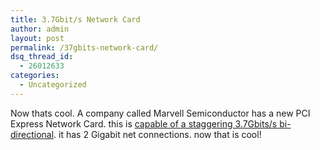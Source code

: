 ```yaml
---
title: 3.7Gbit/s Network Card
author: admin
layout: post
permalink: /37gbits-network-card/
dsq_thread_id:
  - 26012633
categories:
  - Uncategorized
---
```

Now thats cool. A company called Marvell Semiconductor has a new PCI Express Network Card. this is [capable of a staggering 3.7Gbits/s bi-directional][1]. it has 2 Gigabit net connections. now that is cool!

 [1]: http://www.neowin.net/comments.php?id=27251&category=main